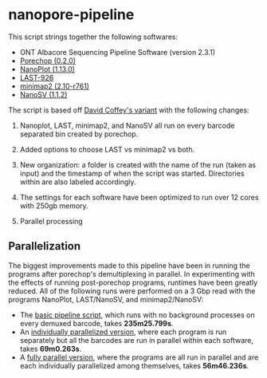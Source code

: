 # nanopore-pipeline

This script strings together the following softwares:

- ONT Albacore Sequencing Pipeline Software (version 2.3.1)
- [Porechop (0.2.0)](https://github.com/rrwick/Porechop)
- [NanoPlot (1.13.0)](https://github.com/wdecoster/NanoPlot)
- [LAST-926](http://last.cbrc.jp/)
- [minimap2 (2.10-r761)](https://github.com/lh3/minimap2)
- [NanoSV (1.1.2)](https://github.com/mroosmalen/nanosv)

The script is based off [David Coffey's variant](https://github.com/davidcoffey/MinION) with the following changes:

1. Nanoplot, LAST, minimap2, and NanoSV all run on every barcode separated bin created by porechop.

2. Added options to choose LAST vs minimap2 vs both.

3. New organization: a folder is created with the name of the run (taken as input) and the timestamp of when the script was started. Directories within are also labeled accordingly.

4. The settings for each software have been optimized to run over 12 cores with 250gb memory.

5. Parallel processing

## Parallelization

The biggest improvements made to this pipeline have been in running the programs after porechop's demultiplexing in parallel. In experimenting with the effects of running post-porechop programs, runtimes have been greatly reduced. All of the following runs were performed on a 3 Gbp read with the programs NanoPlot, LAST/NanoSV, and minimap2/NanoSV:

- The [basic pipeline script](scripts/script_sv_barcode_separated_v2.sh), which runs with no background processes on every demuxed barcode, takes **235m25.799s**.
- An [individually parallelized version](scripts/previous-versions/script_sv_parallelized_v1.1.sh), where each program is run separately but all the barcodes are run in parallel within each software, takes **69m0.263s**.
- A [fully parallel version](scripts/nanopore_pipeline_v3.0.sh), where the programs are all run in parallel and are each individually parallelized among themselves, takes **56m46.236s**.
